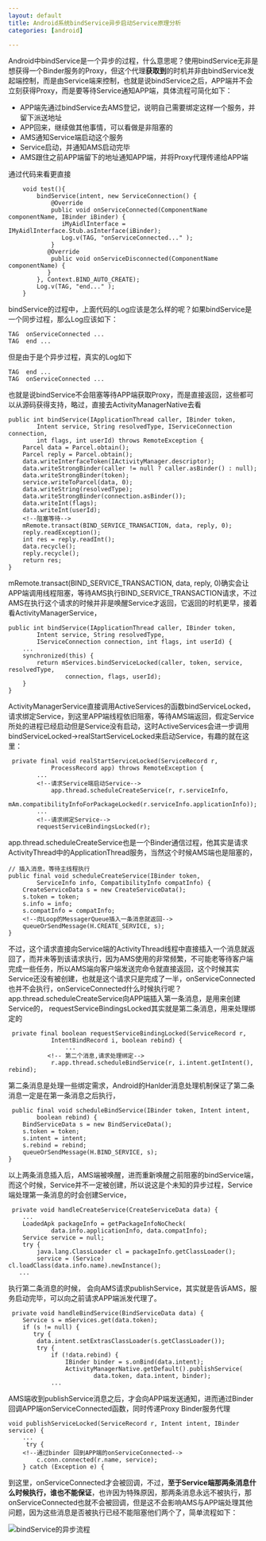 ```yaml
---
layout: default
title: Android系统bindService异步启动Service原理分析
categories: [android]

---
```


Android中bindService是一个异步的过程，什么意思呢？使用bindService无非是想获得一个Binder服务的Proxy，但这个代理**获取到**的时机并非由bindService发起端控制，而是由Service端来控制，也就是说bindService之后，APP端并不会立刻获得Proxy，而是要等待Service通知APP端，具体流程可简化如下：

* APP端先通过bindService去AMS登记，说明自己需要绑定这样一个服务，并留下派送地址
* APP回来，继续做其他事情，可以看做是非阻塞的
* AMS通知Service端启动这个服务
* Service启动，并通知AMS启动完毕
* AMS跟住之前APP端留下的地址通知APP端，并将Proxy代理传递给APP端 

通过代码来看更直接

		void test(){
	        bindService(intent, new ServiceConnection() {
	            @Override
	            public void onServiceConnected(ComponentName componentName, IBinder iBinder) {
	               iMyAidlInterface = IMyAidlInterface.Stub.asInterface(iBinder);
	               Log.v(TAG, "onServiceConnected..." );
	            }
	           @Override
	            public void onServiceDisconnected(ComponentName componentName) {
	           }
	        }, Context.BIND_AUTO_CREATE);
	        Log.v(TAG, "end..." );
        }
 
bindService的过程中，上面代码的Log应该是怎么样的呢？如果bindService是一个同步过程，那么Log应该如下：

	TAG  onServiceConnected ...
	TAG  end ...

但是由于是个异步过程，真实的Log如下
	
	TAG  end ...    
	TAG  onServiceConnected ...

也就是说bindService不会阻塞等待APP端获取Proxy，而是直接返回，这些都可以从源码获得支持，略过，直接去ActivityManagerNative去看

    public int bindService(IApplicationThread caller, IBinder token,
            Intent service, String resolvedType, IServiceConnection connection,
            int flags, int userId) throws RemoteException {
        Parcel data = Parcel.obtain();
        Parcel reply = Parcel.obtain();
        data.writeInterfaceToken(IActivityManager.descriptor);
        data.writeStrongBinder(caller != null ? caller.asBinder() : null);
        data.writeStrongBinder(token);
        service.writeToParcel(data, 0);
        data.writeString(resolvedType);
        data.writeStrongBinder(connection.asBinder());
        data.writeInt(flags);
        data.writeInt(userId);
        <!--阻塞等待-->
        mRemote.transact(BIND_SERVICE_TRANSACTION, data, reply, 0);
        reply.readException();
        int res = reply.readInt();
        data.recycle();
        reply.recycle();
        return res;
    }
    
mRemote.transact(BIND_SERVICE_TRANSACTION, data, reply, 0)确实会让APP端调用线程阻塞，等待AMS执行BIND_SERVICE_TRANSACTION请求，不过AMS在执行这个请求的时候并非是唤醒Service才返回，它返回的时机更早，接着看ActivityManagerService，

    public int bindService(IApplicationThread caller, IBinder token,
            Intent service, String resolvedType,
            IServiceConnection connection, int flags, int userId) {
        ...
        synchronized(this) {
            return mServices.bindServiceLocked(caller, token, service, resolvedType,
                    connection, flags, userId);
        }
    }
 ActivityManagerService直接调用ActiveServices的函数bindServiceLocked，请求绑定Service，到这里APP端线程依旧阻塞，等待AMS端返回，假定Service所处的进程已经启动但是Service没有启动，这时ActiveServices会进一步调用bindServiceLocked->realStartServiceLocked来启动Service，有趣的就在这里：
 
	 private final void realStartServiceLocked(ServiceRecord r,
	            ProcessRecord app) throws RemoteException {
	        ...
	        <!--请求Service端启动Service-->
	            app.thread.scheduleCreateService(r, r.serviceInfo,
	                    mAm.compatibilityInfoForPackageLocked(r.serviceInfo.applicationInfo));
	        ...
	        <!--请求绑定Service-->
	        requestServiceBindingsLocked(r);
	        
app.thread.scheduleCreateService也是一个Binder通信过程，他其实是请求ActivityThread中的ApplicationThread服务，当然这个时候AMS端也是阻塞的，

    // 插入消息，等待主线程执行
    public final void scheduleCreateService(IBinder token,
            ServiceInfo info, CompatibilityInfo compatInfo) {
        CreateServiceData s = new CreateServiceData();
        s.token = token;
        s.info = info;
        s.compatInfo = compatInfo;
        <!--向Loop的MessagerQueue插入一条消息就返回-->
        queueOrSendMessage(H.CREATE_SERVICE, s);
    }

不过，这个请求直接向Service端的ActivityThread线程中直接插入一个消息就返回了，而并未等到该请求执行，因为AMS使用的非常频繁，不可能老等待客户端完成一些任务，所以AMS端向客户端发送完命令就直接返回，这个时候其实Service还没有被创建，也就是这个请求只是完成了一半，onServiceConnected也并不会执行，onServiceConnected什么时候执行呢？app.thread.scheduleCreateService向APP端插入第一条消息，是用来创建Service的， requestServiceBindingsLocked其实就是第二条消息，用来处理绑定的

	 private final boolean requestServiceBindingLocked(ServiceRecord r,
	            IntentBindRecord i, boolean rebind) {
             		...
               <!-- 第二个消息,请求处理绑定-->
                r.app.thread.scheduleBindService(r, i.intent.getIntent(), rebind);

第二条消息是处理一些绑定需求，Android的Hanlder消息处理机制保证了第二条消息一定是在第一条消息之后执行，

     public final void scheduleBindService(IBinder token, Intent intent,
            boolean rebind) {
        BindServiceData s = new BindServiceData();
        s.token = token;
        s.intent = intent;
        s.rebind = rebind;
        queueOrSendMessage(H.BIND_SERVICE, s);
    }	   
 
 以上两条消息插入后，AMS端被唤醒，进而重新唤醒之前阻塞的bindService端，而这个时候，Service并不一定被创建，所以说这是个未知的异步过程，Service端处理第一条消息的时会创建Service，
 
     private void handleCreateService(CreateServiceData data) {
        ...
        LoadedApk packageInfo = getPackageInfoNoCheck(
                data.info.applicationInfo, data.compatInfo);
        Service service = null;
        try {
            java.lang.ClassLoader cl = packageInfo.getClassLoader();
            service = (Service) cl.loadClass(data.info.name).newInstance();
       ...

执行第二条消息的时候， 会向AMS请求publishService，其实就是告诉AMS，服务启动完毕，可以向之前请求APP端派发代理了。
 
     private void handleBindService(BindServiceData data) {
        Service s = mServices.get(data.token);
        if (s != null) {
           try {
            data.intent.setExtrasClassLoader(s.getClassLoader());
            try {
                if (!data.rebind) {
                    IBinder binder = s.onBind(data.intent);
                    ActivityManagerNative.getDefault().publishService(
                            data.token, data.intent, binder);
                ...                       
 
AMS端收到publishService消息之后，才会向APP端发送通知，进而通过Binder回调APP端onServiceConnected函数，同时传递Proxy Binder服务代理

	void publishServiceLocked(ServiceRecord r, Intent intent, IBinder service) {
        ...
         try {
        <!--通过binder 回到APP端的onServiceConnected--> 
            c.conn.connected(r.name, service);
        } catch (Exception e) {
 
到这里，onServiceConnected才会被回调，不过，**至于Service端那两条消息什么时候执行，谁也不能保证**，也许因为特殊原因，那两条消息永远不被执行，那onServiceConnected也就不会被回调，但是这不会影响AMS与APP端处理其他问题，因为这些消息是否被执行已经不能阻塞他们两个了，简单流程如下：
                                           
![bindService的异步流程](http://upload-images.jianshu.io/upload_images/1460468-83703abbcda65cf6.png?imageMogr2/auto-orient/strip%7CimageView2/2/w/1240)
